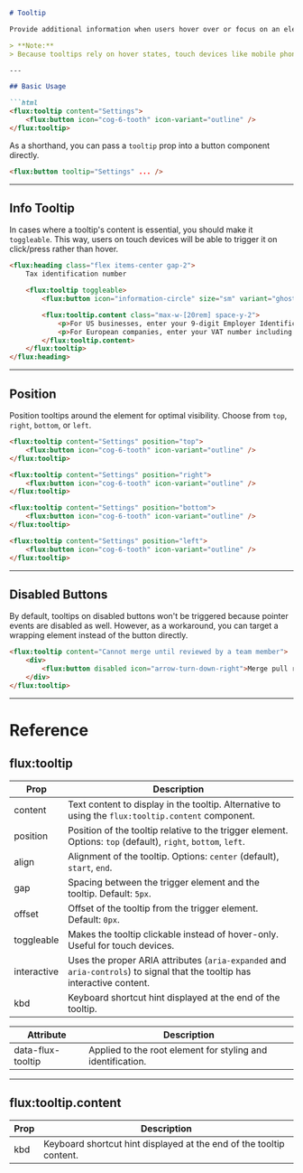 ```markdown
# Tooltip

Provide additional information when users hover over or focus on an element.

> **Note:**  
> Because tooltips rely on hover states, touch devices like mobile phones often don't show them. Therefore, it is recommended that you convey essential information via the UI rather than relying on a tooltip for mobile users.

---

## Basic Usage

```html
<flux:tooltip content="Settings">
    <flux:button icon="cog-6-tooth" icon-variant="outline" />
</flux:tooltip>
```

As a shorthand, you can pass a `tooltip` prop into a button component directly.

```html
<flux:button tooltip="Settings" ... />
```

---

## Info Tooltip

In cases where a tooltip's content is essential, you should make it `toggleable`. This way, users on touch devices will be able to trigger it on click/press rather than hover.

```html
<flux:heading class="flex items-center gap-2">
    Tax identification number

    <flux:tooltip toggleable>
        <flux:button icon="information-circle" size="sm" variant="ghost" />

        <flux:tooltip.content class="max-w-[20rem] space-y-2">
            <p>For US businesses, enter your 9-digit Employer Identification Number (EIN) without hyphens.</p>
            <p>For European companies, enter your VAT number including the country prefix (e.g., DE123456789).</p>
        </flux:tooltip.content>
    </flux:tooltip>
</flux:heading>
```

---

## Position

Position tooltips around the element for optimal visibility. Choose from `top`, `right`, `bottom`, or `left`.

```html
<flux:tooltip content="Settings" position="top">
    <flux:button icon="cog-6-tooth" icon-variant="outline" />
</flux:tooltip>

<flux:tooltip content="Settings" position="right">
    <flux:button icon="cog-6-tooth" icon-variant="outline" />
</flux:tooltip>

<flux:tooltip content="Settings" position="bottom">
    <flux:button icon="cog-6-tooth" icon-variant="outline" />
</flux:tooltip>

<flux:tooltip content="Settings" position="left">
    <flux:button icon="cog-6-tooth" icon-variant="outline" />
</flux:tooltip>
```

---

## Disabled Buttons

By default, tooltips on disabled buttons won't be triggered because pointer events are disabled as well. However, as a workaround, you can target a wrapping element instead of the button directly.

```html
<flux:tooltip content="Cannot merge until reviewed by a team member">
    <div>
        <flux:button disabled icon="arrow-turn-down-right">Merge pull request</flux:button>
    </div>
</flux:tooltip>
```

---

# Reference

## flux:tooltip

| Prop        | Description                                                                                                                                                                                                                                                 |
|-------------|-------------------------------------------------------------------------------------------------------------------------------------------------------------------------------------------------------------------------------------------------------------|
| content     | Text content to display in the tooltip. Alternative to using the `flux:tooltip.content` component.                                                                                                                   |
| position    | Position of the tooltip relative to the trigger element. Options: `top` (default), `right`, `bottom`, `left`.                                                                                                       |
| align       | Alignment of the tooltip. Options: `center` (default), `start`, `end`.                                                                                                                                                |
| gap         | Spacing between the trigger element and the tooltip. Default: `5px`.                                                                                                                                                  |
| offset      | Offset of the tooltip from the trigger element. Default: `0px`.                                                                                                                                                      |
| toggleable  | Makes the tooltip clickable instead of hover-only. Useful for touch devices.                                                                                                                                         |
| interactive | Uses the proper ARIA attributes (`aria-expanded` and `aria-controls`) to signal that the tooltip has interactive content.                                                                                            |
| kbd         | Keyboard shortcut hint displayed at the end of the tooltip.                                                                                                                                                          |

| Attribute         | Description                                       |
|-------------------|---------------------------------------------------|
| data-flux-tooltip | Applied to the root element for styling and identification. |

---

## flux:tooltip.content

| Prop | Description                                                    |
|------|----------------------------------------------------------------|
| kbd  | Keyboard shortcut hint displayed at the end of the tooltip content. |

```
